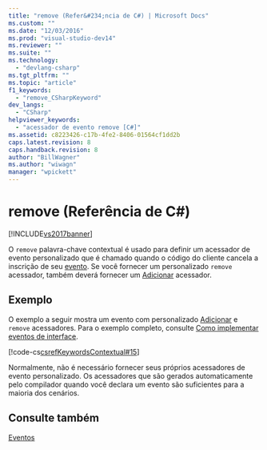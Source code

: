 ```yaml
---
title: "remove (Refer&#234;ncia de C#) | Microsoft Docs"
ms.custom: ""
ms.date: "12/03/2016"
ms.prod: "visual-studio-dev14"
ms.reviewer: ""
ms.suite: ""
ms.technology: 
  - "devlang-csharp"
ms.tgt_pltfrm: ""
ms.topic: "article"
f1_keywords: 
  - "remove_CSharpKeyword"
dev_langs: 
  - "CSharp"
helpviewer_keywords: 
  - "acessador de evento remove [C#]"
ms.assetid: c8223426-c17b-4fe2-8406-01564cf1dd2b
caps.latest.revision: 8
caps.handback.revision: 8
author: "BillWagner"
ms.author: "wiwagn"
manager: "wpickett"
---
```

# remove (Refer&#234;ncia de C#)
[!INCLUDE[vs2017banner](../../../csharp/includes/vs2017banner.md)]

O `remove` palavra\-chave contextual é usado para definir um acessador de evento personalizado que é chamado quando o código do cliente cancela a inscrição de seu  [evento](../../../csharp/language-reference/keywords/event.md).  Se você fornecer um personalizado `remove` acessador, também deverá fornecer um  [Adicionar](../../../csharp/language-reference/keywords/add.md) acessador.  
  
## Exemplo  
 O exemplo a seguir mostra um evento com personalizado  [Adicionar](../../../csharp/language-reference/keywords/add.md) e `remove` acessadores.  Para o exemplo completo, consulte [Como implementar eventos de interface](../../../csharp/programming-guide/events/how-to-implement-interface-events.md).  
  
 [!code-cs[csrefKeywordsContextual#15](../../../csharp/language-reference/keywords/codesnippet/CSharp/remove_1.cs)]  
  
 Normalmente, não é necessário fornecer seus próprios acessadores de evento personalizado.  Os acessadores que são gerados automaticamente pelo compilador quando você declara um evento são suficientes para a maioria dos cenários.  
  
## Consulte também  
 [Eventos](../../../csharp/programming-guide/events/index.md)